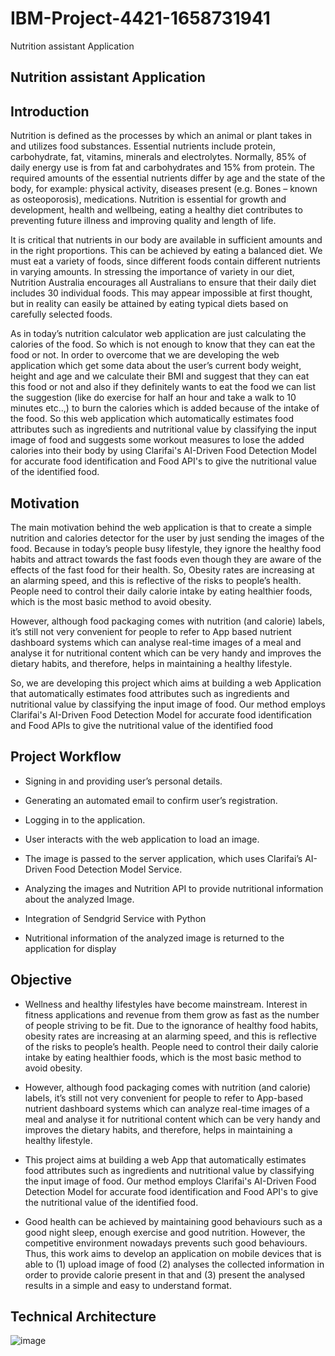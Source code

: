# IBM-Project-4421-1658731941
Nutrition assistant Application
## Nutrition assistant Application

## Introduction

 Nutrition is defined as the processes by which an animal or plant takes in and utilizes food substances. Essential nutrients include protein, carbohydrate, fat, vitamins, minerals and electrolytes. Normally, 85% of daily energy use is from fat and carbohydrates and 15% from protein.   The required amounts of the essential nutrients differ by age and the state of the body, for example: physical activity, diseases present (e.g. Bones – known as osteoporosis), medications. Nutrition is essential for growth and development, health and wellbeing, eating a healthy diet contributes to preventing future illness and improving quality and length of life. 

  It is critical that nutrients in our body are available in sufficient amounts and in the right proportions. This can be achieved by eating a balanced diet. We must eat a variety of foods, since different foods contain different nutrients in varying amounts. In stressing the importance of variety in our diet, Nutrition Australia encourages all Australians to ensure that their daily diet includes 30 individual foods. This may appear impossible at first thought, but in reality can easily be attained by eating typical diets based on carefully selected foods.
     
   As in today’s nutrition calculator web application are just calculating the calories of the food. So which is not enough to know that they can eat the food or not. In order to overcome that we are developing the web application which get some data about the user’s current body weight, height and age and we calculate their BMI and suggest that they can eat this food or not and also if they definitely wants to eat the food we can list the suggestion (like do exercise for half an hour and take a walk to 10 minutes etc..,) to burn the calories which is added because of the intake of the food. So this web application which automatically estimates food attributes such as ingredients and nutritional value by classifying the input image of food and suggests some workout measures to lose the added calories into their body by using Clarifai's AI-Driven Food Detection Model for accurate food identification and Food API's to give the nutritional value of the identified food.
     
     

## Motivation

The main motivation behind the web application is that to create a simple nutrition and calories detector for the user by just sending the images of the food. Because in today’s people busy lifestyle, they ignore the healthy food habits and attract towards the fast foods even though they are aware of the effects of the fast food for their health. So, Obesity rates are increasing at an alarming speed, and this is reflective of the risks to people’s health. People need to control their daily calorie intake by eating healthier foods, which is the most basic method to avoid obesity.

However, although food packaging comes with nutrition (and calorie) labels, it’s still not very convenient for people to refer to App based nutrient dashboard systems which can analyse real-time images of a meal and analyse it for nutritional content which can be very handy and improves the dietary habits, and therefore, helps in maintaining a healthy lifestyle. 

So, we are developing this project which aims at building a web Application that automatically estimates food attributes such as ingredients and nutritional value by classifying the input image of food. Our method employs Clarifai's AI-Driven Food Detection Model for accurate food identification and Food APIs to give the nutritional value of the identified food


## Project Workflow
- Signing in and providing user’s personal details.

- Generating an automated email to confirm user’s registration.

- Logging in to the application.

- User interacts with the web application to load an image. 

- The image is passed to the server application, which uses Clarifai’s AI-Driven Food Detection Model Service.

- Analyzing the images and Nutrition API to provide nutritional information about the analyzed Image.

- Integration of Sendgrid Service with Python

- Nutritional information of the analyzed image is returned to the application for display

## Objective 

- Wellness and healthy lifestyles have become mainstream. Interest in fitness applications and revenue from them grow as fast as the number of people striving to be fit. Due to the ignorance of healthy food habits, obesity rates are increasing at an alarming speed, and this is reflective of the risks to people’s health. People need to control their daily calorie intake by eating healthier foods, which is the most basic method to avoid obesity.

- However, although food packaging comes with nutrition (and calorie) labels, it’s still not very convenient for people to refer to App-based nutrient dashboard systems which can analyze real-time images of a meal and analyse it for nutritional content which can be very handy and improves the dietary habits, and therefore, helps in maintaining a healthy lifestyle.

- This project aims at building a web App that automatically estimates food attributes such as ingredients and nutritional value by classifying the input image of food. Our method employs Clarifai's AI-Driven Food Detection Model for accurate food identification and Food API's to give the nutritional value of the identified food.

- Good health can be achieved by maintaining good behaviours such as a good night sleep, enough exercise and good nutrition. However, the competitive environment nowadays prevents such good behaviours. Thus, this work aims to develop an application on mobile devices that is able to (1) upload image of food (2) analyses the collected information in order to provide calorie present in that and (3) present the analysed results in a simple and easy to understand format.

## Technical Architecture

![image](https://lh5.googleusercontent.com/HptOGv0lSRnQb1--uqUV-lbXaDQwuSqggE0tHdCTwTBqLVJM5aTd0FIYPhdhsRRwMLA56hW881qT6Ys-6-bqMuEJGlrJLEU8YOLsz5fCg43Mp9YN2vHcR_letaL9jw)
